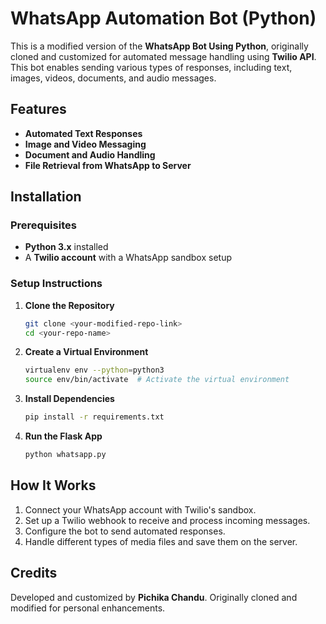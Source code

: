 # WhatsApp Automation Bot (Python)  

This is a modified version of the **WhatsApp Bot Using Python**, originally cloned and customized for automated message handling using **Twilio API**. This bot enables sending various types of responses, including text, images, videos, documents, and audio messages.  

## Features  

- **Automated Text Responses**  
- **Image and Video Messaging**  
- **Document and Audio Handling**  
- **File Retrieval from WhatsApp to Server**  

## Installation  

### Prerequisites  
- **Python 3.x** installed  
- A **Twilio account** with a WhatsApp sandbox setup  

### Setup Instructions  

1. **Clone the Repository**  

   ```sh
   git clone <your-modified-repo-link>
   cd <your-repo-name>
   ```  

2. **Create a Virtual Environment**  

   ```sh
   virtualenv env --python=python3
   source env/bin/activate  # Activate the virtual environment
   ```  

3. **Install Dependencies**  

   ```sh
   pip install -r requirements.txt
   ```  

4. **Run the Flask App**  

   ```sh
   python whatsapp.py
   ```  

## How It Works  

1. Connect your WhatsApp account with Twilio's sandbox.  
2. Set up a Twilio webhook to receive and process incoming messages.  
3. Configure the bot to send automated responses.  
4. Handle different types of media files and save them on the server.  

## Credits  

Developed and customized by **Pichika Chandu**. Originally cloned and modified for personal enhancements.  
